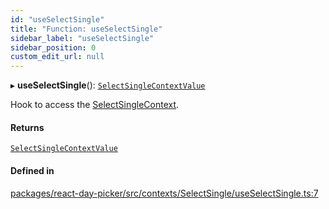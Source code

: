 ```yaml
---
id: "useSelectSingle"
title: "Function: useSelectSingle"
sidebar_label: "useSelectSingle"
sidebar_position: 0
custom_edit_url: null
---
```


▸ **useSelectSingle**(): [`SelectSingleContextValue`](../interfaces/SelectSingleContextValue)

Hook to access the [SelectSingleContext](../variables/SelectSingleContext).

#### Returns

[`SelectSingleContextValue`](../interfaces/SelectSingleContextValue)

#### Defined in

[packages/react-day-picker/src/contexts/SelectSingle/useSelectSingle.ts:7](https://github.com/gpbl/react-day-picker/blob/6bc3b9d0/packages/react-day-picker/src/contexts/SelectSingle/useSelectSingle.ts#L7)
